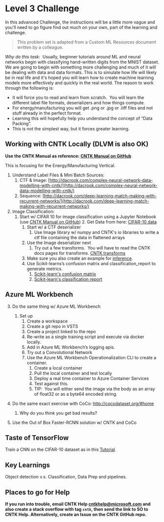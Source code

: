 # Level 3 Challenge

In this advanced Challenge, the instructions will be a little more vague and you'll need to go figure find out much on your own, part of the learning and challenge.

> This problem set is adapted from a Custom ML Resources document written by a colleague.

_Why do this task_:  Usually, beginner tutorials around ML and neural networks begin with classifying hand-written digits from the MNIST dataset.  We are going to begin with something more challenging and much of it will be dealing with data and data formats.  This is to simulate how life will likely be in real life and it's hoped you will learn how to create machine learning models more effectively and quickly in the real world. The reason to work through the following is:

  * It will force you to read and learn from scratch.  You will learn the different label file formats, deserializers and how things compute. 
  * For energy/manufacturing you will get .png or .jpg or .tiff files and not stuff already in the perfect format. 
  * Learning this will hopefully help you understand the concept of “Data Packing”. 
  * This is not the simplest way, but it forces greater learning.

## Working with CNTK Locally (DLVM is also OK)

**Use the CNTK Manual as reference: [CNTK Manual on GitHub](https://github.com/Microsoft/CNTK/tree/master/Manual)**

This is focusing for the Energy/Manufacturing Vertical.

1. Understand Label Files & Mini Batch Sources:
    1. CTF & Image: [http://dacrook.com/complex-neural-network-data-modelling-with-cntk/](http://dacrook.com/complex-neural-network-data-modelling-with-cntk/)
    2. Sequence: [http://dacrook.com/deep-learning-match-making-with-recurrent-networks/](http://dacrook.com/deep-learning-match-making-with-recurrent-networks/)
2. Image Classification:
    1. Start w/ CIFAR 10 for image classification using a Jupyter Notebook (use [CNTK Manual on GitHub](https://github.com/Microsoft/CNTK/tree/master/Manual))
        2. Get Data from here: [CIFAR-10 data](https://www.kaggle.com/c/cifar-10/data)
        1. Start w/ a CTF deserializer
            1. Use Image library w/ numpy and CNTK's io libraries to write a ctf file containing the data in flattened arrays
        2. Use the Image deserializer next
            1. Try out a few transforms.  You will have to read the CNTK docs pages for transforms. [CNTK transforms](https://cntk.ai/pythondocs/cntk.io.transforms.html)
        3. Make sure you also create an example for [inference](https://en.wikipedia.org/wiki/Statistical_inference).
        2. Use Scikit-learns’s confusion matrix and classification_report to generate metrics.
            1. [Scikit-learn's confusion matrix](http://scikit-learn.org/stable/modules/generated/sklearn.metrics.confusion_matrix.html)
            2. [Scikit-learn's classification report](http://scikit-learn.org/stable/modules/generated/sklearn.metrics.classification_report.html)


## Azure ML Workbench

3.  Do the same thing w/ Azure ML Workbench
    1. Set up
        1. Create a workspace
	    2. Create a git repo in VSTS
	    3. Create a project linked to the repo
        2. Re-write as a single training script and execute via docker locally.
        1. Add in Azure ML Workbench’s logging apis.
        1. Try out a Convolutional Network
        2. Use the Azure ML Workbench Operationalization CLI to create a container.
            1. Create a local container
            2. Pull the local container and test locally
            3. Deploy a real time container to Azure Container Services
            4. Test against this.
            5. TIP:  You will either send the image via the body as an array of float32 or as a byte64 encoded string.

4. Do the same exact exercise with CoCo: http://cocodataset.org/#home
    1. Why do you think you get bad results?
5. Use the Out of Box Faster-RCNN solution w/ CNTK and CoCo

## Taste of TensorFlow

Train a CNN on the CIFAR-10 dataset as in this [Tutorial](https://www.tensorflow.org/tutorials/deep_cnn).

## Key Learnings

Object detection v.s. Classification, Data Prep and pipelines.

## Places to go for Help

**If you run into trouble, email CNTK Help cntkhelp@microsoft.com and also create a stack overflow with tag `cntk`, then send the link to SO to CNTK Help.  Alternatively, create an Issue on the CNTK GitHub repo.**